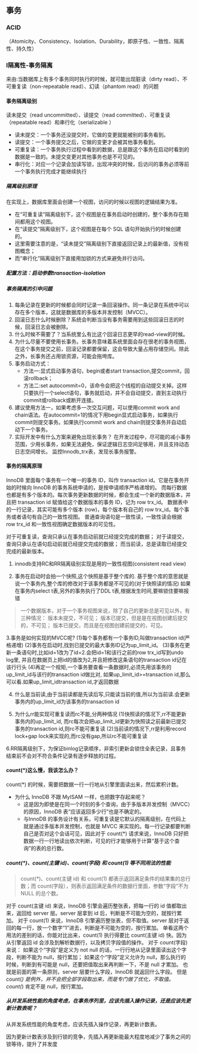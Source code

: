 ## 事务
### ACID
（Atomicity、Consistency、Isolation、Durability，即原子性、一致性、隔离性、持久性）

### I隔离性-事务隔离

来由:当数据库上有多个事务同时执行的时候，就可能出现脏读（dirty read）、不可重复读（non-repeatable read）、幻读（phantom read）的问题

#### 事务隔离级别
读未提交（read uncommitted）、读提交（read committed）、可重复读（repeatable read）和串行化（serializable ）
- 读未提交：一个事务还没提交时，它做的变更就能被别的事务看到。
- 读提交：一个事务提交之后，它做的变更才会被其他事务看到。
- 可重复读：一个事务执行过程中看到的数据，总是跟这个事务在启动时看到的数据是一致的。未提交变更对其他事务也是不可见的。
- 串行化：对应一个记录会加读写锁，出现冲突的时候，后访问的事务必须等前一个事务执行完成才能继续执行

##### 隔离级别原理
在实现上，数据库里面会创建一个视图，访问的时候以视图的逻辑结果为准。
- 在“可重复读”隔离级别下，这个视图是在事务启动时创建的，整个事务存在期间都用这个视图。
- 在“读提交”隔离级别下，这个视图是在每个 SQL 语句开始执行的时候创建的。
- 这里需要注意的是，“读未提交”隔离级别下直接返回记录上的最新值，没有视图概念；
- 而“串行化”隔离级别下直接用加锁的方式来避免并行访问。

##### 配置方法：启动参数transaction-isolation

##### 事务隔离的引申问题
1. 每条记录在更新的时候都会同时记录一条回滚操作。同一条记录在系统中可以存在多个版本，这就是数据库的多版本并发控制（MVCC）。
2. 回滚日志什么时候删除？系统会判断当没有事务需要用到这些回滚日志的时候，回滚日志会被删除。
3. 什么时候不需要了？当系统里么有比这个回滚日志更早的read-view的时候。
4. 为什么尽量不要使用长事务。长事务意味着系统里面会存在很老的事务视图，在这个事务提交之前，回滚记录都要保留，这会导致大量占用存储空间。除此之外，长事务还占用锁资源，可能会拖垮库。
5. 事务启动方式：
    - 方法一:显式启动事务语句，begin或者start transaction,提交commit，回滚rollback；
    - 方法二:set autocommit=0，该命令会把这个线程的自动提交关掉。这样只要执行一个select语句，事务就启动，并不会自动提交，直到主动执行commit或rollback或断开连接。
6. 建议使用方法一，如果考虑多一次交互问题，可以使用commit work and chain语法。在autocommit=1的情况下用begin显式启动事务，如果执行commit则提交事务。如果执行commit work and chain则提交事务并自动启动下一个事务。
7. 实际开发中有什么方案来避免出现长事务？
在开发过程中，尽可能的减小事务范围，少用长事务，如果无法避免，保证逻辑日志空间足够用，并且支持动态日志空间增长。
监控Innodb_trx表，发现长事务报警。



#### 事务的隔离原理
InnoDB 里面每个事务有一个唯一的事务 ID，叫作 transaction id。它是在事务开始的时候向 InnoDB 的事务系统申请的，是按申请顺序严格递增的。
而每行数据也都是有多个版本的。每次事务更新数据的时候，都会生成一个新的数据版本，并且把 transaction id 赋值给这个数据版本的事务 ID，记为 row trx_id。
数据表中的一行记录，其实可能有多个版本 (row)，每个版本有自己的 row trx_id。每个事务或者语句有自己的一致性视图。
普通查询语句是一致性读，一致性读会根据 row trx_id 和一致性视图确定数据版本的可见性。

对于可重复读，查询只承认在事务启动前就已经提交完成的数据；
对于读提交，查询只承认在语句启动前就已经提交完成的数据；
而当前读，总是读取已经提交完成的最新版本。

1. innodb支持RC和RR隔离级别实现是用的一致性视图(consistent read view)

2. 事务在启动时会拍一个快照,这个快照是基于整个库的.
基于整个库的意思就是说一个事务内,整个库的修改对于该事务都是不可见的(对于快照读的情况)
如果在事务内select t表,另外的事务执行了DDL t表,根据发生时间,要嘛锁住要嘛报错

>一个数据版本，对于一个事务视图来说，除了自己的更新总是可见以外，有三种情况：
版本未提交，不可见；
版本已提交，但是是在视图创建后提交的，不可见；
版本已提交，而且是在视图创建前提交的，可见。


3.事务是如何实现的MVCC呢?
(1)每个事务都有一个事务ID,叫做transaction id(严格递增)
(2)事务在启动时,找到已提交的最大事务ID记为up_limit_id。
(3)事务在更新一条语句时,比如id=1改为了id=2.会把id=1和该行之前的row trx_id写到undo log里,
并且在数据页上把id的值改为2,并且把修改这条语句的transaction id记在该行行头
(4)再定一个规矩,一个事务要查看一条数据时,必须先用该事务的up_limit_id与该行的transaction id做比对,
如果up_limit_id>=transaction id,那么可以看.如果up_limit_idtransaction id,才返回数据

4. 什么是当前读,由于当前读都是先读后写,只能读当前的值,所以为当前读.会更新事务内的up_limit_id为该事务的transaction id

5. 为什么rr能实现可重复读而rc不能,分两种情况
(1)快照读的情况下,rr不能更新事务内的up_limit_id,
    而rc每次会把up_limit_id更新为快照读之前最新已提交事务的transaction id,则rc不能可重复读
(2)当前读的情况下,rr是利用record lock+gap lock来实现的,而rc没有gap,所以rc不能可重复读

6.RR隔离级别下，为保证binlog记录顺序，非索引更新会锁住全表记录，且事务结束前不会对不符合条件记录有逐步释放的过程。

#### count(*)这么慢，我该怎么办？
count(*) 的时候，需要把数据一行一行地从引擎里面读出来，然后累积计数。

- 为什么 InnoDB 不跟 MyISAM 一样，也把数字存起来呢？
    - 这是因为即使是在同一个时刻的多个查询，由于多版本并发控制（MVCC）的原因，InnoDB 表“应该返回多少行”也是不确定的。
    - 与InnoDB 的事务设计有关系，可重复读是它默认的隔离级别，在代码上就是通过多版本并发控制，也就是 MVCC 来实现的。每一行记录都要判断自己是否对这个会话可见，因此对于 count(*) 请求来说，InnoDB 只好把数据一行一行地读出依次判断，可见的行才能够用于计算“基于这个查询”的表的总行数。
    
##### count(*)、count(主键 id)、count(字段) 和 count(1) 等不同用法的性能
> count(*)、count(主键 id) 和 count(1) 都表示返回满足条件的结果集的总行数；而 count(字段），则表示返回满足条件的数据行里面，参数“字段”不为 NULL 的总个数。

对于 count(主键 id) 来说，InnoDB 引擎会遍历整张表，把每一行的 id 值都取出来，返回给 server 层。server 层拿到 id 后，判断是不可能为空的，就按行累加。
对于 count(1) 来说，InnoDB 引擎遍历整张表，但不取值。server 层对于返回的每一行，放一个数字“1”进去，判断是不可能为空的，按行累加。
单看这两个用法的差别的话，你能对比出来，count(1) 执行得要比 count(主键 id) 快。因为从引擎返回 id 会涉及到解析数据行，以及拷贝字段值的操作。
对于 count(字段) 来说：
如果这个“字段”是定义为 not null 的话，一行行地从记录里面读出这个字段，判断不能为 null，按行累加；
如果这个“字段”定义允许为 null，那么执行的时候，判断到有可能是 null，还要把值取出来再判断一下，不是 null 才累加。
也就是前面的第一条原则，server 层要什么字段，InnoDB 就返回什么字段。
但是 count(*) 是例外，并不会把全部字段取出来，而是专门做了优化，不取值。count(*) 肯定不是 null，按行累加。


##### 从并发系统性能的角度考虑，在事务序列里，应该先插入操作记录，还是应该先更新计数表呢？
从并发系统性能的角度考虑，应该先插入操作记录，再更新计数表。

因为更新计数表涉及到行锁的竞争，先插入再更新能最大程度地减少了事务之间的锁等待，提升了并发度